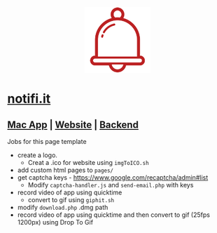 <p align="center"><img height="150px" src="https://github.com/maxisme/notifi/raw/master/notifi/images/bell.png"></p>

# [notifi.it](https://notifi.it/)

## [Mac App](https://github.com/maxisme/notifi) | [Website](https://github.com/maxisme/notifi.it) | [Backend](https://github.com/maxisme/notifi-backend)

Jobs for this page template
 - create a logo.
 	- Creat a .ico for website using `imgToICO.sh`
 - add custom html pages to `pages/`
 - get captcha keys - https://www.google.com/recaptcha/admin#list
 	- Modify `captcha-handler.js` and `send-email.php` with keys
 - record video of app using quicktime
 	- convert to gif using `giphit.sh`
 - modify `download.php` .dmg path
 - record video of app using quicktime and then convert to gif (25fps 1200px) using Drop To Gif
